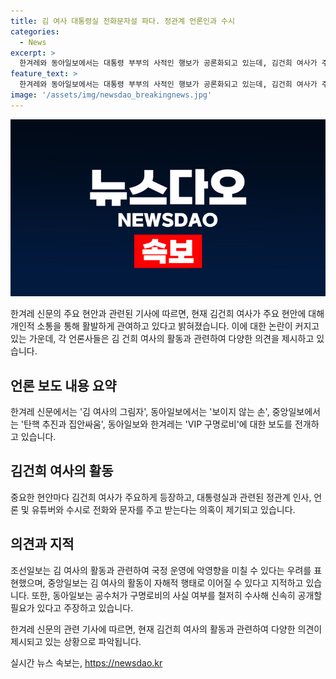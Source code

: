```yaml
---
title: 김 여사 대통령실 전화문자설 파다. 정관계 언론인과 수시
categories:
  - News
excerpt: >
  한겨레와 동아일보에서는 대통령 부부의 사적인 행보가 공론화되고 있는데, 김건희 여사가 주요 현안에 관여하고 있다는 주장에 대한 논란이 커지고 있다. 김 여사는 정관계 인사, 언론인, 유튜버 등과 지속적으로 전화와 문자를 주고 받는 것으로 알려졌으며, 특히 한동훈 전 비상대책위원장에게 보내는 사과 문자를 둘러싼 논란과 함께, 국정에 개입하는 것 아닌가 하는 우려가 제기되고 있다. 뿐만 아니라 VIP 구명로비 논란에 대한 의심도 제기되고 있는 상황이다.
feature_text: >
  한겨레와 동아일보에서는 대통령 부부의 사적인 행보가 공론화되고 있는데, 김건희 여사가 주요 현안에 관여하고 있다는 주장에 대한 논란이 커지고 있다. 김 여사는 정관계 인사, 언론인, 유튜버 등과 지속적으로 전화와 문자를 주고 받는 것으로 알려졌으며, 특히 한동훈 전 비상대책위원장에게 보내는 사과 문자를 둘러싼 논란과 함께, 국정에 개입하는 것 아닌가 하는 우려가 제기되고 있다. 뿐만 아니라 VIP 구명로비 논란에 대한 의심도 제기되고 있는 상황이다.
image: '/assets/img/newsdao_breakingnews.jpg'
---
```


<p><img src="/assets/img/newsdao_breakingnews.jpg" alt="pcversion 속보" /></p>

<p>한겨레 신문의 주요 현안과 관련된 기사에 따르면, 현재 김건희 여사가 주요 현안에 대해 개인적 소통을 통해 활발하게 관여하고 있다고 밝혀졌습니다. 이에 대한 논란이 커지고 있는 가운데, 각 언론사들은 김 건희 여사의 활동과 관련하여 다양한 의견을 제시하고 있습니다.</p>

<h2 data-ke-size="size26">언론 보도 내용 요약</h2>

<p>한겨레 신문에서는 '김 여사의 그림자', 동아일보에서는 '보이지 않는 손', 중앙일보에서는 '탄핵 추진과 집안싸움', 동아일보와 한겨레는 'VIP 구명로비'에 대한 보도를 전개하고 있습니다.</p>

<h2 data-ke-size="size26">김건희 여사의 활동</h2>

<p>중요한 현안마다 김건희 여사가 주요하게 등장하고, 대통령실과 관련된 정관계 인사, 언론 및 유튜버와 수시로 전화와 문자를 주고 받는다는 의혹이 제기되고 있습니다.</p>

<h2 data-ke-size="size26">의견과 지적</h2>

<p>조선일보는 김 여사의 활동과 관련하여 국정 운영에 악영향을 미칠 수 있다는 우려를 표현했으며, 중앙일보는 김 여사의 활동이 자해적 행태로 이어질 수 있다고 지적하고 있습니다. 또한, 동아일보는 공수처가 구명로비의 사실 여부를 철저히 수사해 신속히 공개할 필요가 있다고 주장하고 있습니다.</p>

<p>한겨레 신문의 관련 기사에 따르면, 현재 김건희 여사의 활동과 관련하여 다양한 의견이 제시되고 있는 상황으로 파악됩니다.</p>
실시간 뉴스 속보는, <a href="https://newsdao.kr" rel="dofollow">https://newsdao.kr</a>


